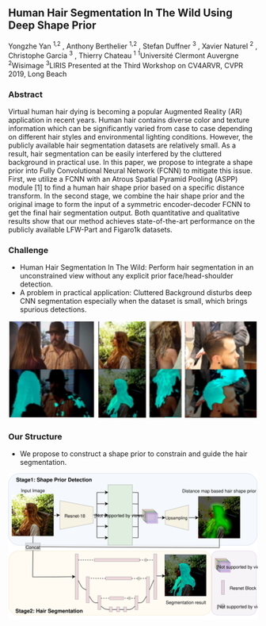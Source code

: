 ## Human Hair Segmentation In The Wild Using Deep Shape Prior
Yongzhe Yan <sup>1,2</sup> , Anthony Berthelier <sup>1,2</sup> , Stefan Duffner <sup>3</sup> , Xavier Naturel <sup>2</sup> , Christophe Garcia <sup>3</sup> , Thierry Chateau <sup>1</sup>
<sup>1</sup>Université Clermont Auvergne <sup>2</sup>Wisimage <sup>3</sup>LIRIS
Presented at the Third Workshop on CV4ARVR, CVPR 2019, Long Beach


### Abstract

Virtual human hair dying is becoming a popular Augmented Reality (AR) application in recent years. Human hair contains diverse color and texture information which can be significantly varied from case to case depending on different hair styles and environmental lighting conditions. However, the publicly available hair segmentation datasets are relatively small. As a result, hair segmentation can be easily interfered by the cluttered background in practical use. In this paper, we propose to integrate a shape prior into Fully Convolutional Neural Network (FCNN) to mitigate this issue. First, we utilize a FCNN with an Atrous Spatial Pyramid Pooling (ASPP) module [1] to find a human hair shape prior based on a specific distance transform. In the second stage, we combine the hair shape prior and the original image to form the input of a symmetric encoder-decoder FCNN to get the final hair segmentation output. Both quantitative and qualitative results show that our method achieves state-of-the-art performance on the publicly available LFW-Part and Figaro1k datasets.

### Challenge
* Human Hair Segmentation In The Wild: Perform hair segmentation in an unconstrained view without any explicit prior face/head-shoulder detection.
* A problem in practical application: Cluttered Background disturbs deep CNN segmentation especially when the dataset is small, which brings spurious detections.

![Spurious Detection](/Spurious.png)

### Our Structure
* We propose to construct a shape prior to constrain and guide the hair segmentation.

![Structure](/CVPRW_overall.svg)
